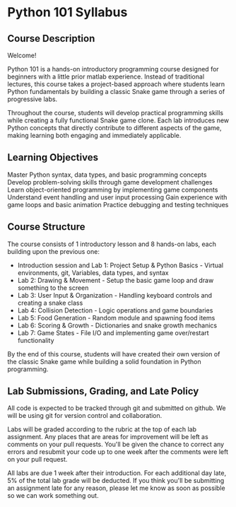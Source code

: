 # Python 101 Syllabus

## Course Description
Welcome!

Python 101 is a hands-on introductory programming course designed for beginners with a little prior matlab experience. Instead of traditional lectures, this course takes a project-based approach where students learn Python fundamentals by building a classic Snake game through a series of progressive labs.

Throughout the course, students will develop practical programming skills while creating a fully functional Snake game clone. Each lab introduces new Python concepts that directly contribute to different aspects of the game, making learning both engaging and immediately applicable.

## Learning Objectives

Master Python syntax, data types, and basic programming concepts
Develop problem-solving skills through game development challenges
Learn object-oriented programming by implementing game components
Understand event handling and user input processing
Gain experience with game loops and basic animation
Practice debugging and testing techniques

## Course Structure

The course consists of 1 introductory lesson and 8 hands-on labs, each building upon the previous one:

- Introduction session and Lab 1: Project Setup & Python Basics - Virtual environments, git, Variables, data types, and syntax
- Lab 2: Drawing & Movement - Setup the basic game loop and draw something to the screen
- Lab 3: User Input & Organization - Handling keyboard controls and creating a snake class
- Lab 4: Collision Detection - Logic operations and game boundaries
- Lab 5: Food Generation - Random module and spawning food items
- Lab 6: Scoring & Growth - Dictionaries and snake growth mechanics
- Lab 7: Game States - File I/O and implementing game over/restart functionality

By the end of this course, students will have created their own version of the classic Snake game while building a solid foundation in Python programming.

## Lab Submissions, Grading, and Late Policy

All code is expected to be tracked through git and submitted on github. We will be using git for version control and collaboration.

Labs will be graded according to the rubric at the top of each lab assignment. Any places that are areas for improvement will be left as comments on your pull requests. You'll be given the chance to correct any errors and resubmit your code up to one week after the comments were left on your pull request.

All labs are due 1 week after their introduction. For each additional day late, 5% of the total lab grade will be deducted. If you think you'll be submitting an assignment late for any reason, please let me know as soon as possible so we can work something out.
